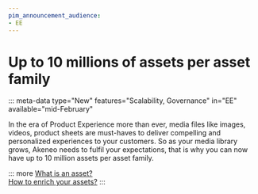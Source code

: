 ```yaml
---
pim_announcement_audience:
- EE
---
```


# Up to 10 millions of assets per asset family
::: meta-data type="New" features="Scalability, Governance" in="EE" available="mid-February"

In the era of Product Experience more than ever, media files like images, videos, product sheets are must-haves to deliver compelling and personalized experiences to your customers. So as your media library grows, Akeneo needs to fulfil your expectations, that is why you can now have up to 10 million assets per asset family.

::: more
[What is an asset?](../articles/what-about-assets.html)  
[How to enrich your assets?](../articles/work-on-your-assets.html)
:::
